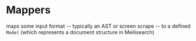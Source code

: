 # Mappers
maps some input format -- typically an AST or screen scrape -- to a defined `Model` (which represents a document structure in Meilisearch)